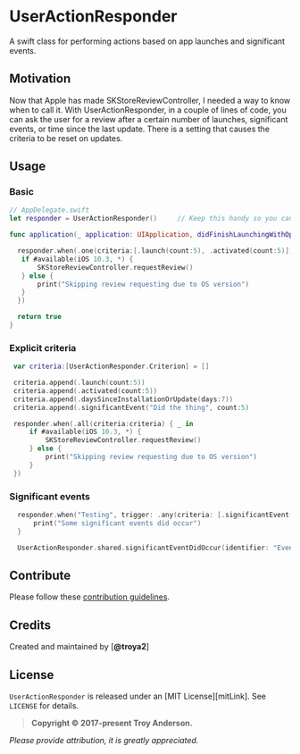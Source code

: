 # UserActionResponder
A swift class for performing actions based on app launches and significant events.

## Motivation
Now that Apple has made SKStoreReviewController, I needed a way to know when to call it.  With UserActionResponder, in a couple of lines of code, you can ask the user for a review after a certain number of launches, significant events, or time since the last update.  There is a setting that causes the criteria to be reset on updates.

## Usage

### Basic

````swift
// AppDelegate.swift
let responder = UserActionResponder()     // Keep this handy so you can call other functions

func application(_ application: UIApplication, didFinishLaunchingWithOptions launchOptions: [UIApplicationLaunchOptionsKey: Any]?) -> Bool {

  responder.when(.one(criteria:[.launch(count:5), .activated(count:5)]) { _ in
   if #available(iOS 10.3, *) {
       SKStoreReviewController.requestReview()
   } else {
       print("Skipping review requesting due to OS version")
   }
  })

  return true
}
````

### Explicit criteria
````swift
 var criteria:[UserActionResponder.Criterion] = []

 criteria.append(.launch(count:5))
 criteria.append(.activated(count:5))
 criteria.append(.daysSinceInstallationOrUpdate(days:7))
 criteria.append(.significantEvent("Did the thing", count:5)

 responder.when(.all(criteria:criteria) { _ in
     if #available(iOS 10.3, *) {
         SKStoreReviewController.requestReview()
     } else {
         print("Skipping review requesting due to OS version")
     }
 })
````

### Significant events
 ````swift
   responder.when("Testing", trigger: .any(criteria: [.significantEvent(identifier:"Event 1", count:2)]), repeats: false) { _ in
       print("Some significant events did occur")
   }

   UserActionResponder.shared.significantEventDidOccur(identifier: "Event 1")
````

## Contribute

Please follow these [contribution guidelines](https://github.com/jessesquires/HowToContribute).

## Credits

Created and maintained by [**@troya2**]

## License

`UserActionResponder` is released under an [MIT License][mitLink]. See `LICENSE` for details.

>**Copyright &copy; 2017-present Troy Anderson.**

*Please provide attribution, it is greatly appreciated.*


